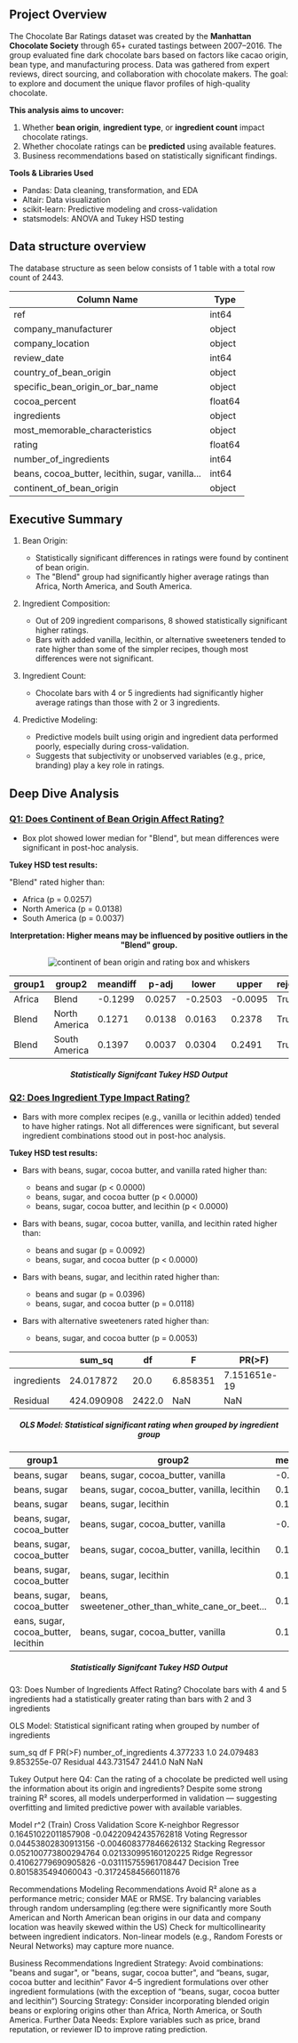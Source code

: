 ## Project Overview

The Chocolate Bar Ratings dataset was created by the **Manhattan Chocolate Society** through 65+ curated tastings between 2007–2016. The group evaluated fine dark chocolate bars based on factors like cacao origin, bean type, and manufacturing process. Data was gathered from expert reviews, direct sourcing, and collaboration with chocolate makers. The goal: to explore and document the unique flavor profiles of high-quality chocolate.

**This analysis aims to uncover:**

1. Whether **bean origin**, **ingredient type**, or **ingredient count** impact chocolate ratings.
2. Whether chocolate ratings can be **predicted** using available features.
3. Business recommendations based on statistically significant findings.

**Tools & Libraries Used**

- Pandas: Data cleaning, transformation, and EDA
- Altair: Data visualization
- scikit-learn: Predictive modeling and cross-validation
- statsmodels: ANOVA and Tukey HSD testing

## Data structure overview 

The database structure as seen below consists of 1 table with a total row count of 2443.

<div align="center">
      
| Column Name                                        | Type    |
|---------------------------------------------------|---------|
| ref                                               | int64   |
| company_manufacturer                              | object  |
| company_location                                  | object  |
| review_date                                       | int64   |
| country_of_bean_origin                            | object  |
| specific_bean_origin_or_bar_name                  | object  |
| cocoa_percent                                     | float64 |
| ingredients                                       | object  |
| most_memorable_characteristics                    | object  |
| rating                                            | float64 |
| number_of_ingredients                             | int64   |
| beans, cocoa_butter, lecithin, sugar, vanilla...  | int64   |
| continent_of_bean_origin                          | object  |

</div>

## Executive Summary

1. Bean Origin:
    - Statistically significant differences in ratings were found by continent of bean origin.
    - The "Blend" group had significantly higher average ratings than Africa, North America, and South America.
  
2. Ingredient Composition:
    - Out of 209 ingredient comparisons, 8 showed statistically significant higher ratings. 
    - Bars with added vanilla, lecithin, or alternative sweeteners tended to rate higher than some of the simpler recipes, though most differences were not significant.
  
3. Ingredient Count:
    - Chocolate bars with 4 or 5 ingredients had significantly higher average ratings than those with 2 or 3 ingredients.
  
4. Predictive Modeling:
    - Predictive models built using origin and ingredient data performed poorly, especially during cross-validation.
    - Suggests that subjectivity or unobserved variables (e.g., price, branding) play a key role in ratings.
  
## Deep Dive Analysis
### [Q1: Does Continent of Bean Origin Affect Rating?](./chocolate_analysis.ipynb#q1-does-the-beans-continent-of-origin-have-a-statistically-significant-impact-on-rating)
- Box plot showed lower median for "Blend", but mean differences were significant in post-hoc analysis.

**Tukey HSD test results:** 

"Blend" rated higher than:
- Africa (p = 0.0257)
- North America (p = 0.0138)
- South America (p = 0.0037)

<div align="center">
      
**Interpretation: Higher means may be influenced by positive outliers in the "Blend" group.** 

</div>

<div align="center">
      
![continent of bean origin and rating box and whiskers](https://github.com/emilyzhu44/Chocolate-Bar-Data-Analysis-/blob/main/visualization%20(1).png?raw=true)

</div>

<div align="center">

| group1        | group2        | meandiff | p-adj   | lower   | upper   | reject |
|---------------|---------------|----------|---------|---------|---------|--------|
| Africa        | Blend         | -0.1299  | 0.0257  | -0.2503 | -0.0095 | True   |
| Blend         | North America | 0.1271   | 0.0138  | 0.0163  | 0.2378  | True   |
| Blend         | South America | 0.1397   | 0.0037  | 0.0304  | 0.2491  | True   |

</div>

<div align="center">
      
##### Statistically Signifcant Tukey HSD Output

</div>

### [Q2: Does Ingredient Type Impact Rating?](./chocolate_analysis.ipynb#q2-are-certain-characteristics-more-associated-with-chocolate-bars-of-specific-ingredients-bean-origins-and-ratings)

- Bars with more complex recipes (e.g., vanilla or lecithin added) tended to have higher ratings. Not all differences were significant, but several ingredient combinations stood out in post-hoc analysis.

**Tukey HSD test results:**
- Bars with beans, sugar, cocoa butter, and vanilla rated higher than:
  - beans and sugar (p < 0.0000)
  - beans, sugar, and cocoa butter (p < 0.0000)
  - beans, sugar, cocoa butter, and lecithin (p < 0.0000)


- Bars with beans, sugar, cocoa butter, vanilla, and lecithin rated higher than:
  - beans and sugar (p = 0.0092)
  - beans, sugar, and cocoa butter (p < 0.0000)


- Bars with beans, sugar, and lecithin rated higher than:
  - beans and sugar (p = 0.0396)
  - beans, sugar, and cocoa butter (p = 0.0118)


- Bars with alternative sweeteners rated higher than:
  - beans, sugar, and cocoa butter (p = 0.0053)

<div align="center">
      
|               | sum_sq        | df       | F       | PR(>F)      | 
|---------------|---------------|----------|---------|---------    |
| ingredients   | 24.017872     | 20.0     |6.858351 | 7.151651e-19| 
| Residual      | 424.090908    | 2422.0   | NaN     | NaN         | 

</div>

<div align="center">
      
##### OLS Model: Statistical significant rating when grouped by ingredient group

</div>

<div align="center">

| group1                             | group2        | meandiff | p-adj   | lower   | upper   | reject |
|------------------------------------|---------------|----------|---------|---------|---------|--------|
| beans, sugar | beans, sugar, cocoa_butter, vanilla         | -0.1299  | 0.0257  | -0.2503 | -0.0095 | True   |
| beans, sugar | beans, sugar, cocoa_butter, vanilla, lecithin	 | 0.1271   | 0.0138  | 0.0163  | 0.2378  | True   |
| beans, sugar | beans, sugar, lecithin | 0.1397   | 0.0037  | 0.0304  | 0.2491  | True   |
| beans, sugar, cocoa_butter | beans, sugar, cocoa_butter, vanilla	         | -0.1299  | 0.0257  | -0.2503 | -0.0095 | True   |
| beans, sugar, cocoa_butter | beans, sugar, cocoa_butter, vanilla, lecithin | 0.1271   | 0.0138  | 0.0163  | 0.2378  | True   |
| beans, sugar, cocoa_butter | beans, sugar, lecithin	 | 0.1397   | 0.0037  | 0.0304  | 0.2491  | True   |
| beans, sugar, cocoa_butter | beans, sweetener_other_than_white_cane_or_beet...	 | 0.1397   | 0.0037  | 0.0304  | 0.2491  | True   |
| eans, sugar, cocoa_butter, lecithin| beans, sugar, cocoa_butter, vanilla  | 0.1397   | 0.0037  | 0.0304  | 0.2491  | True   |
</div>

<div align="center">
      
##### Statistically Signifcant Tukey HSD Output

</div>


Q3: Does Number of Ingredients Affect Rating? 
Chocolate bars with 4 and 5 ingredients had a statistically greater rating than bars with 2 and 3 ingredients

OLS Model: Statistical significant rating when grouped by number of ingredients


sum_sq
df
F
PR(>F)
number_of_ingredients
4.377233
1.0
24.079483
9.853255e-07
Residual
443.731547
2441.0
NaN
NaN


Tukey Output here
Q4: Can the rating of a chocolate be predicted well using the information about its origin and ingredients?
Despite some strong training R² scores, all models underperformed in validation — suggesting overfitting and limited predictive power with available variables.

Model 
r^2 (Train)
Cross Validation Score
K-neighbor Regressor
0.16451022011857908
-0.04220942435762818
Voting Regressor
0.04453802830913156
-0.004608377846626132
Stacking Regressor
0.052100773800294764
0.021330995160120225
Ridge Regressor
0.41062779690905826
-0.031115755961708447
Decision Tree
0.8015835494060043
-0.31724584566011876

Recommendations 
Modeling Recommendations
Avoid R² alone as a performance metric; consider MAE or RMSE.
Try balancing variables through random undersampling (eg:there were significantly more South American and North American bean origins in our data and company location was heavily skewed within the US)
Check for multicollinearity between ingredient indicators.
Non-linear models (e.g., Random Forests or Neural Networks) may capture more nuance.

Business Recommendations
Ingredient Strategy:
Avoid combinations: "beans and sugar", or "beans, sugar, cocoa butter", and “beans, sugar, cocoa butter and lecithin”
Favor 4–5 ingredient formulations over other ingredient formulations (with the exception of “beans, sugar, cocoa butter and lecithin”)
Sourcing Strategy:
Consider incorporating blended origin beans or exploring origins other than Africa, North America, or South America.
Further Data Needs:
Explore variables such as price, brand reputation, or reviewer ID to improve rating prediction.

